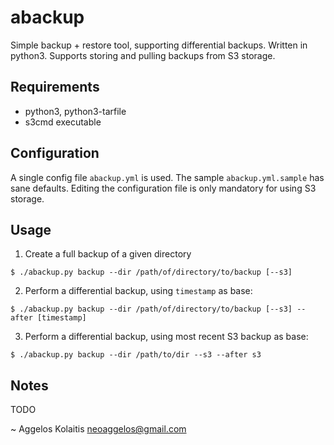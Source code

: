 # abackup

Simple backup + restore tool, supporting differential backups. Written
in python3. Supports storing and pulling backups from S3 storage.


## Requirements

* python3, python3-tarfile
* s3cmd executable


## Configuration

A single config file `abackup.yml` is used. The sample `abackup.yml.sample`
has sane defaults. Editing the configuration file is only mandatory for
using S3 storage.


## Usage

1. Create a full backup of a given directory

```
$ ./abackup.py backup --dir /path/of/directory/to/backup [--s3]
```

2. Perform a differential backup, using `timestamp` as base:

```
$ ./abackup.py backup --dir /path/of/directory/to/backup [--s3] --after [timestamp]
```

3. Perform a differential backup, using most recent S3 backup as base:

```
$ ./abackup.py backup --dir /path/to/dir --s3 --after s3
```

## Notes

TODO


~ Aggelos Kolaitis <neoaggelos@gmail.com>
